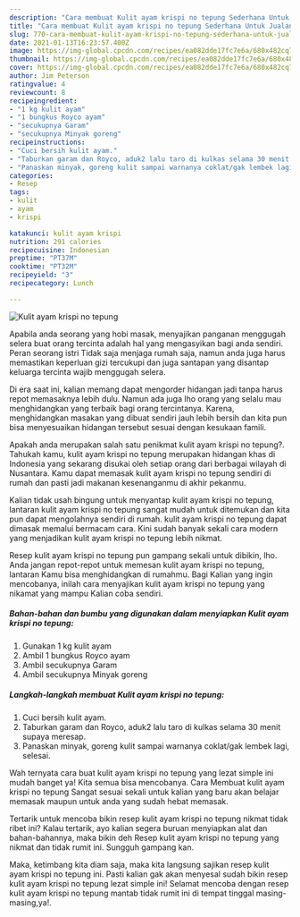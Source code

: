 ```yaml
---
description: "Cara membuat Kulit ayam krispi no tepung Sederhana Untuk Jualan"
title: "Cara membuat Kulit ayam krispi no tepung Sederhana Untuk Jualan"
slug: 770-cara-membuat-kulit-ayam-krispi-no-tepung-sederhana-untuk-jualan
date: 2021-01-13T16:23:57.400Z
image: https://img-global.cpcdn.com/recipes/ea082dde17fc7e6a/680x482cq70/kulit-ayam-krispi-no-tepung-foto-resep-utama.jpg
thumbnail: https://img-global.cpcdn.com/recipes/ea082dde17fc7e6a/680x482cq70/kulit-ayam-krispi-no-tepung-foto-resep-utama.jpg
cover: https://img-global.cpcdn.com/recipes/ea082dde17fc7e6a/680x482cq70/kulit-ayam-krispi-no-tepung-foto-resep-utama.jpg
author: Jim Peterson
ratingvalue: 4
reviewcount: 8
recipeingredient:
- "1 kg kulit ayam"
- "1 bungkus Royco ayam"
- "secukupnya Garam"
- "secukupnya Minyak goreng"
recipeinstructions:
- "Cuci bersih kulit ayam."
- "Taburkan garam dan Royco, aduk2 lalu taro di kulkas selama 30 menit supaya meresap."
- "Panaskan minyak, goreng kulit sampai warnanya coklat/gak lembek lagi, selesai."
categories:
- Resep
tags:
- kulit
- ayam
- krispi

katakunci: kulit ayam krispi 
nutrition: 291 calories
recipecuisine: Indonesian
preptime: "PT37M"
cooktime: "PT32M"
recipeyield: "3"
recipecategory: Lunch

---
```



![Kulit ayam krispi no tepung](https://img-global.cpcdn.com/recipes/ea082dde17fc7e6a/680x482cq70/kulit-ayam-krispi-no-tepung-foto-resep-utama.jpg)

Apabila anda seorang yang hobi masak, menyajikan panganan menggugah selera buat orang tercinta adalah hal yang mengasyikan bagi anda sendiri. Peran seorang istri Tidak saja menjaga rumah saja, namun anda juga harus memastikan keperluan gizi tercukupi dan juga santapan yang disantap keluarga tercinta wajib menggugah selera.

Di era  saat ini, kalian memang dapat mengorder hidangan jadi tanpa harus repot memasaknya lebih dulu. Namun ada juga lho orang yang selalu mau menghidangkan yang terbaik bagi orang tercintanya. Karena, menghidangkan masakan yang dibuat sendiri jauh lebih bersih dan kita pun bisa menyesuaikan hidangan tersebut sesuai dengan kesukaan famili. 



Apakah anda merupakan salah satu penikmat kulit ayam krispi no tepung?. Tahukah kamu, kulit ayam krispi no tepung merupakan hidangan khas di Indonesia yang sekarang disukai oleh setiap orang dari berbagai wilayah di Nusantara. Kamu dapat memasak kulit ayam krispi no tepung sendiri di rumah dan pasti jadi makanan kesenanganmu di akhir pekanmu.

Kalian tidak usah bingung untuk menyantap kulit ayam krispi no tepung, lantaran kulit ayam krispi no tepung sangat mudah untuk ditemukan dan kita pun dapat mengolahnya sendiri di rumah. kulit ayam krispi no tepung dapat dimasak memalui bermacam cara. Kini sudah banyak sekali cara modern yang menjadikan kulit ayam krispi no tepung lebih nikmat.

Resep kulit ayam krispi no tepung pun gampang sekali untuk dibikin, lho. Anda jangan repot-repot untuk memesan kulit ayam krispi no tepung, lantaran Kamu bisa menghidangkan di rumahmu. Bagi Kalian yang ingin mencobanya, inilah cara menyajikan kulit ayam krispi no tepung yang nikamat yang mampu Kalian coba sendiri.

<!--inarticleads1-->

##### Bahan-bahan dan bumbu yang digunakan dalam menyiapkan Kulit ayam krispi no tepung:

1. Gunakan 1 kg kulit ayam
1. Ambil 1 bungkus Royco ayam
1. Ambil secukupnya Garam
1. Ambil secukupnya Minyak goreng




<!--inarticleads2-->

##### Langkah-langkah membuat Kulit ayam krispi no tepung:

1. Cuci bersih kulit ayam.
1. Taburkan garam dan Royco, aduk2 lalu taro di kulkas selama 30 menit supaya meresap.
1. Panaskan minyak, goreng kulit sampai warnanya coklat/gak lembek lagi, selesai.




Wah ternyata cara buat kulit ayam krispi no tepung yang lezat simple ini mudah banget ya! Kita semua bisa mencobanya. Cara Membuat kulit ayam krispi no tepung Sangat sesuai sekali untuk kalian yang baru akan belajar memasak maupun untuk anda yang sudah hebat memasak.

Tertarik untuk mencoba bikin resep kulit ayam krispi no tepung nikmat tidak ribet ini? Kalau tertarik, ayo kalian segera buruan menyiapkan alat dan bahan-bahannya, maka bikin deh Resep kulit ayam krispi no tepung yang nikmat dan tidak rumit ini. Sungguh gampang kan. 

Maka, ketimbang kita diam saja, maka kita langsung sajikan resep kulit ayam krispi no tepung ini. Pasti kalian gak akan menyesal sudah bikin resep kulit ayam krispi no tepung lezat simple ini! Selamat mencoba dengan resep kulit ayam krispi no tepung mantab tidak rumit ini di tempat tinggal masing-masing,ya!.

